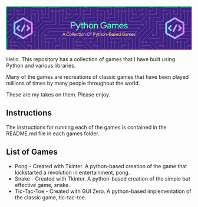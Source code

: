 ![Header](https://github.com/York13Pud/York13Pud/blob/main/assets/images/headers/python-games-header.png)

Hello. This repository has a collection of games that I have built using Python and various libraries.

Many of the games are recreations of classic games that have been played millions of times by many people throughout the world.

These are my takes on them. Please enjoy.

## Instructions

The instructions for running each of the games is contained in the README.md file in each games folder.

## List of Games

* Pong - Created with Tkinter. A python-based creation of the game that kickstarted a revolution in entertainment, pong.
* Snake - Created with Tkinter. A python-based creation of the simple but effective game, snake.
* Tic-Tac-Toe - Created with GUI Zero. A python-based implementation of the classic game, tic-tac-toe.
